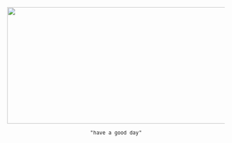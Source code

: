 <div align="center">

<a href="https://github.com/vladdeSV/me-generator#me-generator">
  <img src="https://public.vladde.net/laying.svg" width="850px" height="270px">
</a>

<samp><sub>"have a good day"</sub></samp>

</div>
